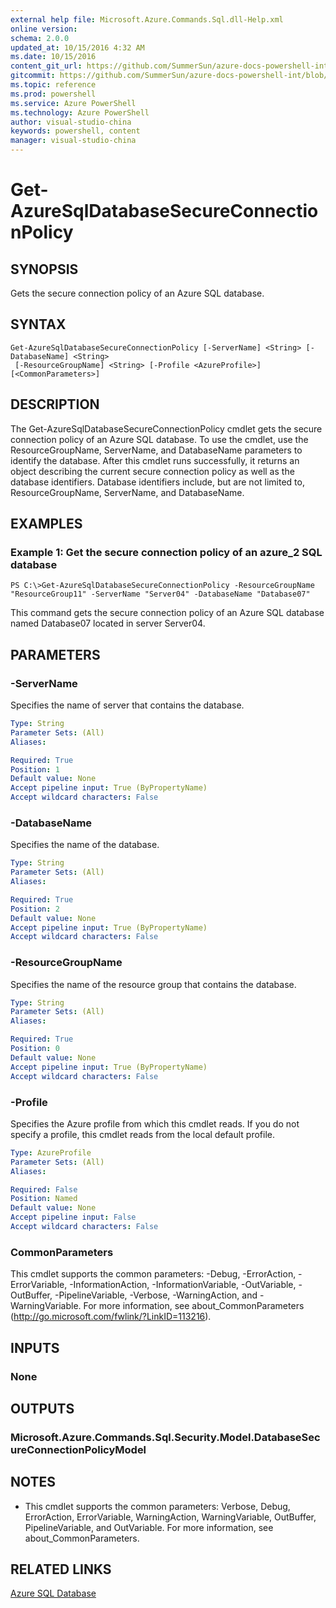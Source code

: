 ```yaml
---
external help file: Microsoft.Azure.Commands.Sql.dll-Help.xml
online version: 
schema: 2.0.0
updated_at: 10/15/2016 4:32 AM
ms.date: 10/15/2016
content_git_url: https://github.com/SummerSun/azure-docs-powershell-int/blob/master/azureps-cmdlets-docs/ResourceManager/AzureRM.Sql/v0.9.8/CmdletMDs/Get-AzureSqlDatabaseSecureConnectionPolicy.md
gitcommit: https://github.com/SummerSun/azure-docs-powershell-int/blob/1bfd8e268acfc1799ad3f17c5a982578f54443cf/azureps-cmdlets-docs/ResourceManager/AzureRM.Sql/v0.9.8/CmdletMDs/Get-AzureSqlDatabaseSecureConnectionPolicy.md
ms.topic: reference
ms.prod: powershell
ms.service: Azure PowerShell
ms.technology: Azure PowerShell
author: visual-studio-china
keywords: powershell, content
manager: visual-studio-china
---
```


# Get-AzureSqlDatabaseSecureConnectionPolicy

## SYNOPSIS
Gets the secure connection policy of an Azure SQL database.

## SYNTAX

```
Get-AzureSqlDatabaseSecureConnectionPolicy [-ServerName] <String> [-DatabaseName] <String>
 [-ResourceGroupName] <String> [-Profile <AzureProfile>] [<CommonParameters>]
```

## DESCRIPTION
The Get-AzureSqlDatabaseSecureConnectionPolicy cmdlet gets the secure connection policy of an Azure SQL database.
To use the cmdlet, use the ResourceGroupName, ServerName, and DatabaseName parameters to identify the database.
After this cmdlet runs successfully, it returns an object describing the current secure connection policy as well as the database identifiers.
Database identifiers include, but are not limited to, ResourceGroupName, ServerName, and DatabaseName.

## EXAMPLES

### Example 1: Get the secure connection policy of an azure_2 SQL database
```
PS C:\>Get-AzureSqlDatabaseSecureConnectionPolicy -ResourceGroupName "ResourceGroup11" -ServerName "Server04" -DatabaseName "Database07"
```

This command gets the secure connection policy of an Azure SQL database named Database07 located in server Server04.

## PARAMETERS

### -ServerName
Specifies the name of server that contains the database.

```yaml
Type: String
Parameter Sets: (All)
Aliases: 

Required: True
Position: 1
Default value: None
Accept pipeline input: True (ByPropertyName)
Accept wildcard characters: False
```

### -DatabaseName
Specifies the name of the database.

```yaml
Type: String
Parameter Sets: (All)
Aliases: 

Required: True
Position: 2
Default value: None
Accept pipeline input: True (ByPropertyName)
Accept wildcard characters: False
```

### -ResourceGroupName
Specifies the name of the resource group that contains the database.

```yaml
Type: String
Parameter Sets: (All)
Aliases: 

Required: True
Position: 0
Default value: None
Accept pipeline input: True (ByPropertyName)
Accept wildcard characters: False
```

### -Profile
Specifies the Azure profile from which this cmdlet reads.
If you do not specify a profile, this cmdlet reads from the local default profile.

```yaml
Type: AzureProfile
Parameter Sets: (All)
Aliases: 

Required: False
Position: Named
Default value: None
Accept pipeline input: False
Accept wildcard characters: False
```

### CommonParameters
This cmdlet supports the common parameters: -Debug, -ErrorAction, -ErrorVariable, -InformationAction, -InformationVariable, -OutVariable, -OutBuffer, -PipelineVariable, -Verbose, -WarningAction, and -WarningVariable. For more information, see about_CommonParameters (http://go.microsoft.com/fwlink/?LinkID=113216).

## INPUTS

### None

## OUTPUTS

### Microsoft.Azure.Commands.Sql.Security.Model.DatabaseSecureConnectionPolicyModel

## NOTES
* This cmdlet supports the common parameters: Verbose, Debug, ErrorAction, ErrorVariable, WarningAction, WarningVariable, OutBuffer, PipelineVariable, and OutVariable. For more information, see about_CommonParameters.

## RELATED LINKS

[Azure SQL Database]()

